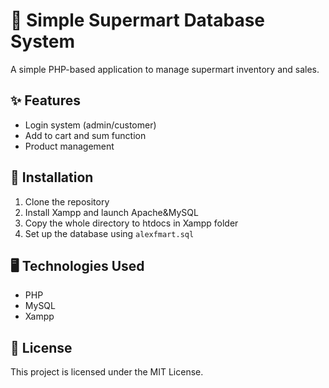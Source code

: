 # 🛒 Simple Supermart Database System

A simple PHP-based application to manage supermart inventory and sales.

## ✨ Features
- Login system (admin/customer)
- Add to cart and sum function
- Product management


## 🚀 Installation
1. Clone the repository
2. Install Xampp and launch Apache&MySQL
3. Copy the whole directory to htdocs in Xampp folder
4. Set up the database using `alexfmart.sql`

## 🖥️ Technologies Used
- PHP
- MySQL
- Xampp

## 📄 License
This project is licensed under the MIT License.
